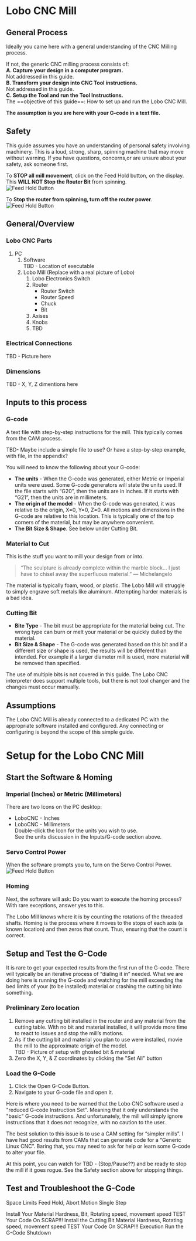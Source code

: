 # Lobo CNC Mill  
## General Process
Ideally you came here with a general understanding of the CNC Milling process.

If not, the generic CNC milling process consists of:  
**A. Capture your design in a computer program.**  
Not addressed in this guide.  
**B. Transform your design into CNC Tool instructions.**  
Not addressed in this guide.  
**C. Setup the Tool and run the Tool Instructions.**  
The ==objective of this guide==: How to set up and run the Lobo CNC Mill. 

**The assumption is you are here with your G-code in a text file.**  

## Safety
This guide assumes you have an understanding of personal safety involving machinery. This is a loud, strong, sharp, spinning machine that may move without warning. If you have questions, concerns,or are unsure about your safety, ask someone first.  

To **STOP all mill movement**, click on the Feed Hold button, on the display.  
This **WILL NOT Stop the Router Bit** from spinning.  
![Feed Hold Button](./Lobo_CNC_Mill_FeedHoldButton.png)

To **Stop the router from spinning, turn off the router power**.  
![Feed Hold Button](./RouterOnOffSwitch.png)

## General/Overview
### Lobo CNC Parts
1. PC  
    1. Software  
         TBD - Location of executable
    2. Lobo Mill (Replace with a real picture of Lobo)
        1. Lobo Electronics Switch
        2. Router
            - Router Switch  
            - Router Speed  
             - Chuck  
             - Bit  
        3. Axises  
        4. Knobs  
        5. TBD  
### Electrical Connections  
TBD - Picture here
### Dimensions
TBD - X, Y, Z dimentions here

## Inputs to this process
### G-code
A text file with step-by-step instructions for the mill. This typically comes from the CAM process.

TBD- Maybe include a simple file to use? Or have a step-by-step example, with file, in the appendix?

You will need to know the following about your G-code:  
- **The units** - When the G-code was generated, either Metric or Imperial units were used. Some G-code generators will state the units used. If the file starts with “G20”, then the units are in inches. If it starts with “G21”, then the units are in millimeters.  
- **The origin of the model** - When the G-code was generated, it was relative to the origin, X=0, Y=0, Z=0. All motions and dimensions in the G-code are relative to this location. This is typically one of the top corners of the material, but may be anywhere convenient.  
- **The Bit Size & Shape**. See below under Cutting Bit.
  
### Material to Cut  
This is the stuff you want to mill your design from or into. 
> “The sculpture is already complete within the marble block… I just have to chisel away the superfluous material.” ― Michelangelo  

The material is typically foam, wood, or plastic. The Lobo Mill will struggle to simply engrave soft metals like aluminum. Attempting harder materials is a bad idea.  

### Cutting Bit  
- **Bite Type** - The bit must be appropriate for the material being cut. The wrong type can burn or melt your material or be quickly dulled by the material.  
- **Bit Size & Shape** - The G-code was generated based on this bit and if a different size or shape is used, the results will be different than intended. For example if a larger diameter mill is used, more material will be removed than specified.  

The use of multiple bits is not covered in this guide. The Lobo CNC interpreter does support multiple tools, but there is not tool changer and the changes must occur manually.  

## Assumptions  
The Lobo CNC Mill is already connected to a dedicated PC with the appropriate software installed and configured. Any connecting or configuring is beyond the scope of this simple guide.  

# Setup for the Lobo CNC Mill  
## Start the Software & Homing  

### Imperial (Inches) or Metric (Millimeters)  
There are two Icons on the PC desktop:  
- LoboCNC - Inches  
- LoboCNC - Millimeters  
Double-click the Icon for the units you wish to use.  
See the units discussion in the Inputs/G-code section above.  

### Servo Control Power  
When the software prompts you to, turn on the Servo Control Power.  
![Feed Hold Button](./RouterOnOffSwitch.png)
 
### Homing  
Next, the software will ask: Do you want to execute the homing process?  
With rare exceptions, answer yes to this.  

The Lobo Mill knows where it is by counting the rotations of the threaded shafts. Homing is the process where it moves to the stops of each axis (a known location)  and then zeros that count. Thus, ensuring that the count is correct.  

## Setup and Test the G-Code
It is rare to get your expected results from the first run of the G-code. There will typically be an iterative process of “dialing it in” needed. What we are doing here is running the G-code and watching for the mill exceeding the bed limits of your (to be installed) material or crashing the cutting bit into something.  
### Preliminary Zero location
1. Remove any cutting bit installed in the router and any material from the cutting table. With no bit and material installed, it will provide more time to react to issues and stop the mill’s motions.  
2. As if the cutting bit and material you plan to use were installed, movie the mill to the approximate origin of the model.  
   TBD - Picture of setup with ghosted bit & material  
4. Zero the X, Y, & Z coordinates by clicking the "Set All" button

### Load the G-Code
1. Click the Open G-Code Button.  
3. Navigate to your G-code file and open it.  

Here is where you need to be warned that the Lobo CNC software used a "reduced G-code Instruction Set". Meaning that it only understands the "basic" G-code instructions. And unfortunately, the mill will simply ignore instructions that it does not recognize, with no caution to the user.  

The best solution to this issue is to use a CAM setting for “simpler mills”. I have had good results from CAMs that can generate code for a “Generic Linux CNC”. Baring that, you may need to ask for help or learn some G-code to alter your file.

At this point, you can watch for TBD - (Stop/Pause??) and be ready to stop the mill if it goes rogue. See the Safety section above for stopping things.  

## Test and Troubleshoot the G-Code
Space Limits
Feed Hold, Abort Motion
Single Step


Install Your Material
Hardness, Bit, Rotating speed, movement speed
TEST Your Code On SCRAP!!!
Install the Cutting Bit
Material Hardness, Rotating speed, movement speed
TEST Your Code On SCRAP!!!
Execution
Run the G-Code
Shutdown

